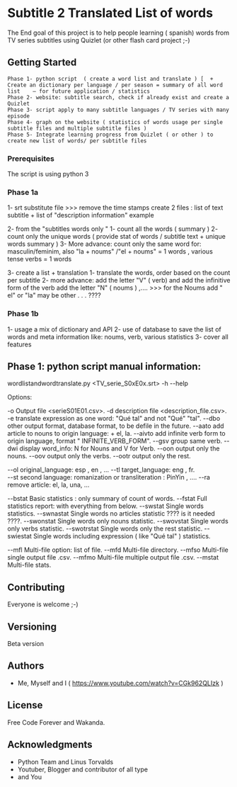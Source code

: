 # Subtitle 2 Translated List of words

The End goal of this project is to help people learning ( spanish) words from TV series subtitles using Quizlet (or other flash card project ;-)



## Getting Started

    Phase 1- python script  ( create a word list and translate ) [  + Create an dictionary per language / per season = summary of all word list    — for future application / statistics
    Phase 2- website: subtitle search, check if already exist and create a Quizlet
    Phase 3- script apply to many subtitle languages / TV series with many episode
    Phase 4- graph on the website ( statistics of words usage per single subtitle files and multiple subtitle files )  
    Phase 5- Integrate learning progress from Quizlet ( or other ) to create new list of words/ per subtitle files

### Prerequisites

  The script is using python 3



### Phase 1a

1- srt substitute file >>> remove the time stamps create 2 files : list of text subtitle + list of "description information" example

2- from the "subtitles words only "
    1- count all the words  ( summary )
    2- count only the unique words ( provide stat of words / subtitle text + unique words summary )
    3- More advance: count only the same word for: masculin/feminim, also "la + noums" /"el + noums" = 1 words ,  various tense verbs = 1 words

3- create a list + translation
    1- translate the words, order based on the count per subtitle
    2- more advance:
          add the letter "V"  ( verb)  and add the infinitive form of the verb
          add the letter "N" ( noums ) ,.... >>> for the Noums add " el" or "la"
          may be other . . . ????


### Phase 1b

1- usage a mix of dictionary and API
2- use of database to save the list of words and meta information like: noums, verb, various statistics
3- cover all features

## Phase 1: python script manual information:

wordlistandwordtranslate.py   <TV_serie_S0xE0x.srt>   -h --help

Options:

-o          Output file <serieS01E01.csv>.
-d          description file <description_file.csv>.
-e          translate expression as one word:  "Qué tal"  and not "Qué" "tal".
--dbo       other output format, database format, to be defile in the future.
--aato      add article to nouns to origin language: + el, la.
--aivto     add infinite verb form to origin language, format "<SINGLE SPACE> INFINITE_VERB_FORM".
--gsv       group same verb.
--dwi       display word_info: N for Nouns and V for Verb.
--oon       output only the nouns.
--oov       output only the verbs.
--ootr         output only the rest.

--ol        original_language: esp , en , ...
--tl        target_language: eng , fr.  
--st        second language: romanization or transliteration : PinYin , ....
--ra        remove article: el, la, una, ...

--bstat     Basic statistics : only summary of count of words.
--fstat     Full statistics report: with everything from below.
--swstat    Single words statistics.
--swnastat  Single words no articles statistic ???? is it needed ????.
--swonstat  Single words  only nouns statistic.
--swovstat  Single words  only verbs statistic.
--swotrstat Single words  only the rest statistic.
--swiestat  Single words including expression ( like "Qué tal" ) statistics.

--mfl       Multi-file option:  list of file.
--mfd        Multi-file directory.
--mfso      Multi-file single output file .csv.
--mfmo      Multi-file multiple output file .csv.
--mstat     Multi-file stats.




## Contributing

Everyone is welcome ;-)


## Versioning

Beta version

## Authors

* Me, Myself and I ( https://www.youtube.com/watch?v=CGk962QLIzk )


## License

Free Code Forever and Wakanda.

## Acknowledgments

* Python Team and Linus Torvalds
* Youtuber, Blogger and contributor of all type
* and You
